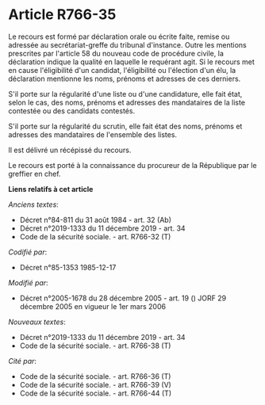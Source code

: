 # Article R766-35

Le recours est formé par déclaration orale ou écrite faite, remise ou adressée au secrétariat-greffe du tribunal d'instance.
Outre les mentions prescrites par l'article 58 du nouveau code de procédure civile, la déclaration indique la qualité en
laquelle le requérant agit. Si le recours met en cause l'éligibilité d'un candidat, l'éligibilité ou l'élection d'un élu, la
déclaration mentionne les noms, prénoms et adresses de ces derniers. 

S'il porte sur la régularité d'une liste ou d'une candidature, elle fait état, selon le cas, des noms, prénoms et adresses
des mandataires de la liste contestée ou des candidats contestés. 

S'il porte sur la régularité du scrutin, elle fait état des noms, prénoms et adresses des mandataires de l'ensemble des
listes. 

Il est délivré un récépissé du recours. 

Le recours est porté à la connaissance du procureur de la République par le greffier en chef.

**Liens relatifs à cet article**

_Anciens textes_:

  - Décret n°84-811 du 31 août 1984 - art. 32 (Ab)
  - Décret n°2019-1333 du 11 décembre 2019 - art. 34
  - Code de la sécurité sociale. - art. R766-32 (T)

_Codifié par_:

  - Décret n°85-1353 1985-12-17

_Modifié par_:

  - Décret n°2005-1678 du 28 décembre 2005 - art. 19 () JORF 29 décembre 2005 en vigueur le 1er mars 2006

_Nouveaux textes_:

  - Décret n°2019-1333 du 11 décembre 2019 - art. 34
  - Code de la sécurité sociale. - art. R766-38 (T)

_Cité par_:

  - Code de la sécurité sociale. - art. R766-36 (T)
  - Code de la sécurité sociale. - art. R766-39 (V)
  - Code de la sécurité sociale. - art. R766-44 (T)
